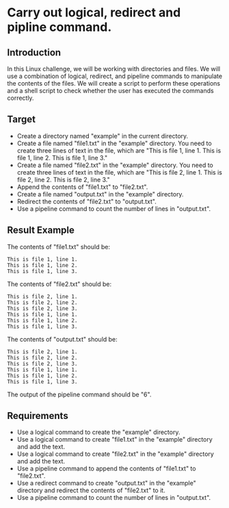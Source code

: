 # Carry out logical, redirect and pipline command.

## Introduction

In this Linux challenge, we will be working with directories and files. We will use a combination of logical, redirect, and pipeline commands to manipulate the contents of the files. We will create a script to perform these operations and a shell script to check whether the user has executed the commands correctly.

## Target

- Create a directory named "example" in the current directory.
- Create a file named "file1.txt" in the "example" directory. You need to create three lines of text in the file, which are "This is file 1, line 1. This is file 1, line 2. This is file 1, line 3."
- Create a file named "file2.txt" in the "example" directory. You need to create three lines of text in the file, which are "This is file 2, line 1. This is file 2, line 2. This is file 2, line 3."
- Append the contents of "file1.txt" to "file2.txt".
- Create a file named "output.txt" in the "example" directory.
- Redirect the contents of "file2.txt" to "output.txt".
- Use a pipeline command to count the number of lines in "output.txt".

## Result Example

The contents of "file1.txt" should be:

```
This is file 1, line 1.
This is file 1, line 2.
This is file 1, line 3.

```
The contents of "file2.txt" should be:

```
This is file 2, line 1.
This is file 2, line 2.
This is file 2, line 3.
This is file 1, line 1.
This is file 1, line 2.
This is file 1, line 3.

```
The contents of "output.txt" should be:

```
This is file 2, line 1.
This is file 2, line 2.
This is file 2, line 3.
This is file 1, line 1.
This is file 1, line 2.
This is file 1, line 3.

```
The output of the pipeline command should be "6".

## Requirements

- Use a logical command to create the "example" directory.
- Use a logical command to create "file1.txt" in the "example" directory and add the text.
- Use a logical command to create "file2.txt" in the "example" directory and add the text.
- Use a pipeline command to append the contents of "file1.txt" to "file2.txt".
- Use a redirect command to create "output.txt" in the "example" directory and redirect the contents of "file2.txt" to it.
- Use a pipeline command to count the number of lines in "output.txt".

